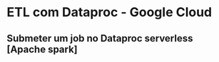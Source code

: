 ETL com Dataproc - Google Cloud
===================================
## Submeter um job no Dataproc serverless [Apache spark]

